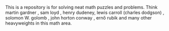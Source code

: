 This is a repository is for solving neat math puzzles and problems.
Think martin gardner , sam loyd , henry dudeney, lewis carroll (charles dodgson) , solomon W. golomb , john horton conway , ernő rubik and many other heavyweights in this math area.  
